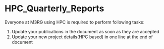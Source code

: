 # HPC_Quarterly_Reports

Everyone at M3RG using HPC is required to perform following tasks:

1. Update your publications in the document as soon as they are accepted
2. Update your new project details(HPC based) in one line at the end of document
